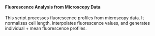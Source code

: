 #### Fluorescence Analysis from Microscopy Data
This script processes fluorescence profiles from microscopy data. It normalizes cell length, interpolates fluorescence values, and generates individual + mean fluorescence profiles.
